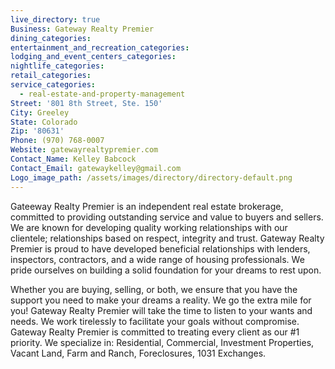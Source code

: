 ```yaml
---
live_directory: true
Business: Gateway Realty Premier
dining_categories:
entertainment_and_recreation_categories:
lodging_and_event_centers_categories:
nightlife_categories:
retail_categories:
service_categories:
  - real-estate-and-property-management
Street: '801 8th Street, Ste. 150'
City: Greeley
State: Colorado
Zip: '80631'
Phone: (970) 768-0007
Website: gatewayrealtypremier.com
Contact_Name: Kelley Babcock
Contact_Email: gatewaykelley@gmail.com
Logo_image_path: /assets/images/directory/directory-default.png
---
```



Gateeway Realty Premier is an independent real estate brokerage, committed to providing outstanding service and value to buyers and sellers. We are known for developing quality working relationships with our clientele; relationships based on respect, integrity and trust. Gateway Realty Premier is proud to have developed beneficial relationships with lenders, inspectors, contractors, and a wide range of housing professionals. We pride ourselves on building a solid foundation for your dreams to rest upon.

Whether you are buying, selling, or both, we ensure that you have the support you need to make your dreams a reality. We go the extra mile for you! Gateway Realty Premier will take the time to listen to your wants and needs. We work tirelessly to facilitate your goals without compromise. Gateway Realty Premier is committed to treating every client as our #1 priority. We specialize in: Residential, Commercial, Investment Properties, Vacant Land, Farm and Ranch, Foreclosures, 1031 Exchanges.